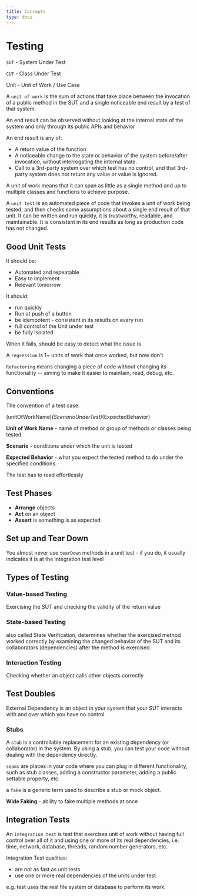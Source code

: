 ```yaml
---
title: Concepts
type: docs
---
```


# Testing

`SUT` - System Under Test

`CUT` - Class Under Test

Unit - Unit of Work / Use Case

A `unit of work` is the sum of actions that take place between the invocation of a public method in the SUT and a single noticeable end result by a test of that system.

An end result can be observed without looking at the internal state of the system and only through its public APIs and behavior

An end result is any of:

- A return value of the function
- A noticeable change to the state or behavior of the system before/after invocation, without interrogating the internal state.
- Call to a 3rd-party system over which test has no control, and that 3rd-party system does not return any value or value is ignored.

A unit of work means that it can span as little as a single method and up to multiple classes and functions to achieve purpose.

A `unit test` is an automated piece of code that invokes a unit of work being tested, and then checks some assumptions about a single end result of that unit. It can be written and run quickly, it is trustworthy, readable, and maintainable. It is consistent in its end results as long as production code has not changed.

## Good Unit Tests

It should be:

- Automated and repeatable
- Easy to implement
- Relevant tomorrow

It should:

- run quickly
- Run at push of a button
- be idempotent - consistent in its results on every run
- full control of the Unit under test
- be fully isolated

When it fails, should be easy to detect what the issue is

A `regression` is 1+ units of work that once worked, but now don't

`Refactoring` means changing a piece of code without changing its functionality -- aiming to make it easier to maintain, read, debug, etc.

## Conventions

The convention of a test case:

(unitOfWorkName)_(ScenarioUnderTest)_(ExpectedBehavior)

**Unit of Work Name** - name of method or group of methods or classes being tested

**Scenario** - conditions under which the unit is tested

**Expected Behavior** - what you expect the tested method to do under the specified conditions.

The test has to read effortlessly

## Test Phases

- **Arrange** objects
- **Act** on an object
- **Assert** is something is as expected

## Set up and Tear Down

You almost never use `tearDown` methods in a unit test - if you do, it usually indicates it is at the integration test level

## Types of Testing

### Value-based Testing

Exercising the SUT and checking the validity of the return value

### State-based Testing

also called State Verification, determines whether the exercised method worked correctly by examining the changed behavior of the SUT and its collaborators (dependencies) after the method is exercised.

### Interaction Testing

Checking whether an object calls other objects correctly

## Test Doubles

External Dependency is an object in your system that your SUT interacts with and over which you have no control

### Stubs

A `stub` is a controllable replacement for an existing dependency (or collaborator) in the system. By using a stub, you can test your code without dealing with the dependency directly.

`seams` are places in your code where you can plug in different functionality, such as stub classes, adding a constructor parameter, adding a public settable property, etc.

a `fake` is a generic term used to describe a stub or mock object.

**Wide Faking** - ability to fake multiple methods at once

## Integration Tests

An `integration test` is test that exercises unit of work without having full control over all of it and using one or more of its real dependencies, i.e. time, network, database, threads, random number generators, etc.

Integration Test qualities:

- are not as fast as unit tests
- use one or more real dependencies of the units under test

e.g. test uses the real file system or database to perform its work.
